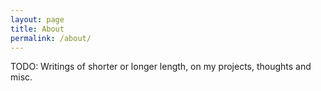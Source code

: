 ```yaml
---
layout: page
title: About
permalink: /about/
---
```


TODO: Writings of shorter or longer length, on my projects, thoughts and misc.
